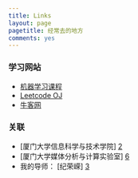 ```yaml
---
title: Links
layout: page
pagetitle: 经常去的地方
comments: yes
---
```


### 学习网站

- [机器学习课程][1]
- [Leetcode OJ][4]
- [牛客网][5]


### 关联

- [厦门大学信息科学与技术学院] [2]
- [厦门大学媒体分析与计算实验室] [6]
- 我的导师： [纪荣嵘] [3]  


[1]: http://v.163.com/special/opencourse/machinelearning.html
[2]: http://information.xmu.edu.cn/portal/
[3]: http://imt.xmu.edu.cn/rrji-cn.html
[4]: https://leetcode.com/progress/
[5]: http://www.nowcoder.com/profile/771782
[6]: http://mac.xmu.edu.cn/
